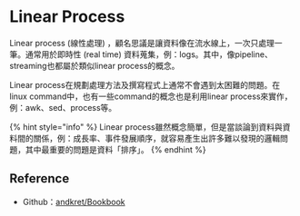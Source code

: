 # Linear Process

Linear process \(線性處理\) ，顧名思議是讓資料像在流水線上，一次只處理一筆。通常用於即時性 \(real time\) 資料蒐集，例：logs。其中，像pipeline、streaming也都屬於類似linear process的概念。

Linear process在規劃處理方法及撰寫程式上通常不會遇到太困難的問題。在linux command中，也有一些command的概念也是利用linear process來實作，例：awk、sed、process等。

{% hint style="info" %}
Linear process雖然概念簡單，但是當談論到資料與資料間的關係，例：成長率、事件發展順序，就容易產生出許多難以發現的邏輯問題，其中最重要的問題是資料「排序」。
{% endhint %}

## Reference

* Github：[andkret/Bookbook](https://github.com/andkret/Cookbook)

